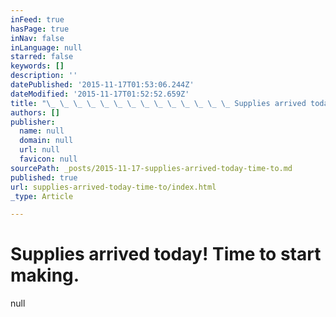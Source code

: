 ```yaml
---
inFeed: true
hasPage: true
inNav: false
inLanguage: null
starred: false
keywords: []
description: ''
datePublished: '2015-11-17T01:53:06.244Z'
dateModified: '2015-11-17T01:52:52.659Z'
title: "\_ \_ \_ \_ \_ \_ \_ \_ \_ \_ \_ \_ \_ \_ Supplies arrived today! Time to start making."
authors: []
publisher:
  name: null
  domain: null
  url: null
  favicon: null
sourcePath: _posts/2015-11-17-supplies-arrived-today-time-to.md
published: true
url: supplies-arrived-today-time-to/index.html
_type: Article

---
```

# Supplies arrived today! Time to start making.
null
